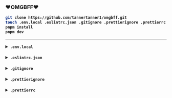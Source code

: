 <h3><strong>❤️OMGBFF❤️<strong></h3>

```bash
git clone https://github.com/tannertanner1/omgbff.git
touch .env.local .eslintrc.json .gitignore .prettierignore .prettierrc
pnpm install
pnpm dev
```

---

<div>
  <details>
    <summary><code>.env.local</code></summary>

```bash
AUTH_SECRET=""        # https://authjs.dev/reference/nextjs
AUTH_DRIZZLE_URL=""   # https://neon.tech/docs/guides/nextjs
# AUTH_GITHUB_ID=""
# AUTH_GITHUB_SECRET=""
AUTH_RESEND_KEY=""    # https://resend.com/nextjs
AUTH_RESEND_EMAIL=""  # https://improvmx.com/guides/send-emails-using-gmail
```

  </details>
</div>
<br />

<div>
  <details>
    <summary><code>.eslintrc.json</code></summary>

```json
{
  "extends": [
    "next/core-web-vitals",
    "next/typescript",
    "plugin:@typescript-eslint/recommended",
    "prettier"
  ],
  "parser": "@typescript-eslint/parser",
  "plugins": ["@typescript-eslint", "eslint-plugin-react-compiler"],
  "rules": {
    "react-compiler/react-compiler": "error",
    "@typescript-eslint/no-empty-object-type": "off",
    "@typescript-eslint/no-unused-vars": "off",
    "@typescript-eslint/no-unused-expressions": "off",
    "@typescript-eslint/no-explicit-any": "off",
    "@typescript-eslint/no-require-imports": "off",
    "prefer-const": "off",
    "@next/next/no-img-element": "off",
    "react/jsx-key": "warn",
    "@next/next/no-async-client-component": "warn",
    "react-hooks/rules-of-hooks": "error"
  }
}
```

  </details>
</div>
<br />

<div>
  <details>
    <summary><code>.gitignore</code></summary>

```bash
# See https://help.github.com/articles/ignoring-files/ for more about ignoring files.

# dependencies
/node_modules
/.pnp
.pnp.*
.yarn/*
!.yarn/patches
!.yarn/plugins
!.yarn/releases
!.yarn/versions

# testing
/coverage

# next.js
/.next/
/out/

# production
/build

# misc
.DS_Store
*.pem

# debug
npm-debug.log*
yarn-debug.log*
yarn-error.log*

# env files (can opt-in for committing if needed)
.env*

# vercel
.vercel

# typescript
*.tsbuildinfo
next-env.d.ts

/.history/
.history/*
.history
_private
```

  </details>
</div>
<br />

<div>
  <details>
    <summary><code>.prettierignore</code></summary>

```bash
node_modules/
.next/
out/
public/
*.config.js
*.config.mjs

/.history/
.history/*
.history
_**private**
```

  </details>
</div>
<br />

<div>
  <details>
    <summary><code>.prettierrc</code></summary>

```bash
{
  "arrowParens": "avoid",
  "singleQuote": true,
  "jsxSingleQuote": true,
  "tabWidth": 2,
  "trailingComma": "none",
  "semi": false,
  "proseWrap": "always",
  "printWidth": 80,
  "plugins": ["prettier-plugin-tailwindcss"]
}
```

  </details>
</div>
<br />
